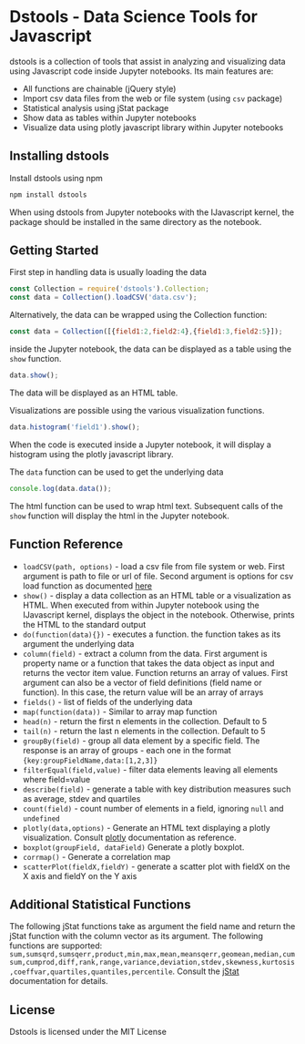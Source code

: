 Dstools - Data Science Tools for Javascript
===========================================

dstools is a collection of tools that assist in analyzing and visualizing data using Javascript code inside Jupyter notebooks. Its main features are:
* All functions are chainable (jQuery style)
* Import csv data files from the web or file system (using `csv` package)
* Statistical analysis using jStat package
* Show data as tables within Jupyter notebooks
* Visualize data using plotly javascript library within Jupyter notebooks

Installing dstools
-------------------
Install dstools using npm

```bash
npm install dstools
```

When using dstools from Jupyter notebooks with the IJavascript kernel, the package should be installed in the same directory as the notebook.

## Getting Started
First step in handling data is usually loading the data
```js
const Collection = require('dstools').Collection;
const data = Collection().loadCSV('data.csv');
```

Alternatively, the data can be wrapped using the Collection function:
```js
const data = Collection([{field1:2,field2:4},{field1:3,field2:5}]);
```

inside the Jupyter notebook, the data can be displayed as a table using the `show` function.
```js
data.show();
```
The data will be displayed as an HTML table.

Visualizations are possible using the various visualization functions.
```js
data.histogram('field1').show();
```
When the code is executed inside a Jupyter notebook, it will display a histogram using the plotly javascript library.

The `data` function can be used to get the underlying data
```js
console.log(data.data());
```
The html function can be used to wrap html text. Subsequent calls of the `show` function will display the html in the Jupyter notebook.

## Function Reference
* `loadCSV(path, options)` - load a csv file from file system or web. First argument is path to file or url of file. Second argument is options for csv load function as documented [here](http://csv.adaltas.com/parse/)
* `show()` - display a data collection as an HTML table or a visualization as HTML. When executed from within Jupyter notebook using the IJavascript kernel, displays the object in the notebook. Otherwise, prints the HTML to the standard output
* `do(function(data){})` - executes a function. the function takes as its argument the underlying data
* `column(field)` - extract a column from the data. First argument is property name or a function that takes the data object as input and returns the vector item value. Function returns an array of values. First argument can also be a vector of field definitions (field name or function). In this case, the return value will be an array of arrays
* `fields()` - list of fields of the underlying data
* `map(function(data))` - Similar to array map function
* `head(n)` - return the first n elements in the collection. Default to 5
* `tail(n)` - return the last n elements in the collection. Default to 5
* `groupBy(field)` - group all data element by a specific field. The response is an array of groups - each one in the format `{key:groupFieldName,data:[1,2,3]}`
* `filterEqual(field,value)` - filter data elements leaving all elements where field=value
* `describe(field)` - generate a table with key distribution measures such as average, stdev and quartiles
* `count(field)` - count number of elements in a field, ignoring `null` and `undefined`
* `plotly(data,options)` - Generate an HTML text displaying a plotly visualization. Consult [plotly](https://plot.ly/javascript/) documentation as reference.
* `boxplot(groupField, dataField)` Generate a plotly boxplot.
* `corrmap()` - Generate a correlation map
* `scatterPlot(fieldX,fieldY)` - generate a scatter plot with fieldX on the X axis and fieldY on the Y axis

## Additional Statistical Functions
The following jStat functions take as argument the field name and return the jStat function with the column vector as its argument. The following functions are supported: `sum,sumsqrd,sumsqerr,product,min,max,mean,meansqerr,geomean,median,cumsum,cumprod,diff,rank,range,variance,deviation,stdev,skewness,kurtosis,coeffvar,quartiles,quantiles,percentile`. Consult the [jStat](https://jstat.github.io/all.html) documentation for details.

## License
Dstools is licensed under the MIT License